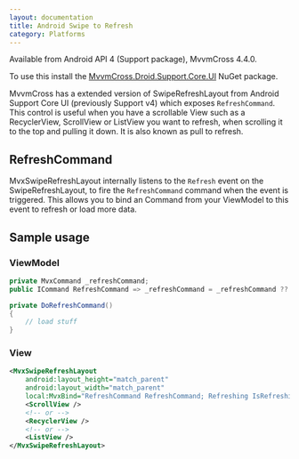 ```yaml
---
layout: documentation
title: Android Swipe to Refresh
category: Platforms
---
```


Available from Android API 4 (Support package), MvvmCross 4.4.0.

To use this install the [MvvmCross.Droid.Support.Core.UI][nugetpackage] NuGet package.

MvvmCross has a extended version of SwipeRefreshLayout from Android Support Core UI (previously Support v4) which exposes `RefreshCommand`. This control is useful when you have a
scrollable View such as a RecyclerView, ScrollView or ListView you want to refresh, when scrolling it to the top and pulling it down. It is also known as pull to refresh.

## RefreshCommand
MvxSwipeRefreshLayout internally listens to the `Refresh` event on the SwipeRefreshLayout, to fire the `RefreshCommand` command when the event is triggered.
This allows you to bind an Command from your ViewModel to this event to refresh or load more data.

## Sample usage

### ViewModel

```csharp
private MvxCommand _refreshCommand;
public ICommand RefreshCommand => _refreshCommand = _refreshCommand ?? new MvxCommand(DoRefreshCommand);

private DoRefreshCommand()
{
    // load stuff
}
```

### View

```xml
<MvxSwipeRefreshLayout
    android:layout_height="match_parent"
    android:layout_width="match_parent"
    local:MvxBind="RefreshCommand RefreshCommand; Refreshing IsRefreshing">
    <ScrollView />
    <!-- or -->
    <RecyclerView />
    <!-- or -->
    <ListView />
</MvxSwipeRefreshLayout>
```

[nugetpackage]: https://www.nuget.org/packages/MvvmCross.Droid.Support.Core.UI/
